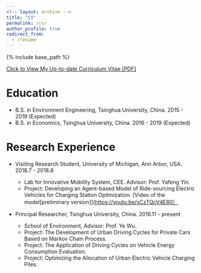 ```yaml
---
<!-- layout: archive -->
title: "CV"
permalink: /cv/
author_profile: true
redirect_from:
  - /resume
---
```


{% include base_path %}

[Click to View My Up-to-date Curriculum Vitae [PDF]](../files/RuoyunMa_1119.pdf)

Education
======
* B.S. in Environment Engineering, Tsinghua University, China. 2015 - 2019 (Expected)
* B.S. in Economics, Tsinghua University, China. 2016 - 2019 (Expected)


Research Experience
======
* Visiting Research Student, University of Michigan, Ann Arbor, USA. 2018.7 - 2018.8
   * Lab for Innovative Mobility System, CEE. Advisor: Prof. Yafeng Yin.
   * Project: Developing an Agent-based Model of Ride-sourcing Electric Vehicles for Charging Station Optimization.
     [Video of the model[preliminary version]](https://youtu.be/sCzTQcV4E80）


* Principal Researcher, Tsinghua University, China. 2016.11 - present
   * School of Environment, Advisor: Prof. Ye Wu.
   * Project: The Development of Urban Driving Cycles for Private Cars Based on Markov Chain Process.
   * Project: The Application of Driving Cycles on Vehicle Energy Consumption Evaluation.
   * Project: Optimizing the Allocation of Urban Electric Vehicle Charging Piles.
